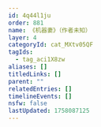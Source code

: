 ```yaml
---
id: 4q44l1ju
order: 881
name: 《机器妻》（作者未知）
layer: 4
categoryId: cat_MXtv05QF
tagIds:
  - tag_aci1X8zw
aliases: []
titledLinks: []
parent: ""
relatedEntries: []
timelineEvents: []
nsfw: false
lastUpdated: 1758087125
---
```


